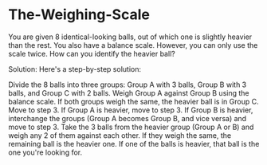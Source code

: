 # The-Weighing-Scale
You are given 8 identical-looking balls, out of which one is slightly heavier than the rest. You also have a balance scale. However, you can only use the scale twice. How can you identify the heavier ball?

Solution:
Here's a step-by-step solution:

Divide the 8 balls into three groups: Group A with 3 balls, Group B with 3 balls, and Group C with 2 balls.
Weigh Group A against Group B using the balance scale.
If both groups weigh the same, the heavier ball is in Group C. Move to step 3.
If Group A is heavier, move to step 3.
If Group B is heavier, interchange the groups (Group A becomes Group B, and vice versa) and move to step 3.
Take the 3 balls from the heavier group (Group A or B) and weigh any 2 of them against each other.
If they weigh the same, the remaining ball is the heavier one.
If one of the balls is heavier, that ball is the one you're looking for.

